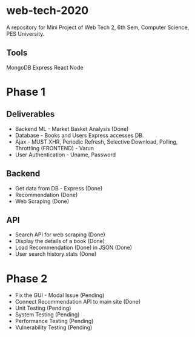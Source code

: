 # web-tech-2020
A repository for Mini Project of Web Tech 2, 6th Sem, Computer Science, PES University. 

## Tools
  MongoDB
  Express
  React
  Node
# Phase 1
## Deliverables
  - Backend ML - Market Basket Analysis (Done)
  - Database - Books and Users Express accesses DB. 
  - Ajax - MUST XHR, Periodic Refresh, Selective Download, Polling, Throttling (FRONTEND) - Varun
  - User Authentication - Uname, Password 
## Backend
  - Get data from DB - Express (Done)
  - Recommendation (Done)
  - Web Scraping (Done)
## API
  - Search API for web scraping (Done)
  - Display the details of a book (Done)
  - Load Recommendation (Done) in JSON (Done)
  - User search history stats (Done)
  
# Phase 2
  - Fix the GUI - Modal Issue (Pending)
  - Connect Recommendation API to main site (Done)
  - Unit Testing (Pending)
  - System Testing (Pending)
  - Performance Testing (Pending)
  - Vulnerability Testing (Pending)
    
